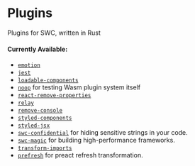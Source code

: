 # Plugins

Plugins for SWC, written in Rust

#### Currently Available:

- [`emotion`](packages/emotion)
- [`jest`](packages/jest)
- [`loadable-components`](packages/loadable-components)
- [`noop`](packages/noop) for testing Wasm plugin system itself
- [`react-remove-properties`](packages/react-remove-properties)
- [`relay`](packages/relay)
- [`remove-console`](packages/remove-console)
- [`styled-components`](packages/styled-components)
- [`styled-jsx`](packages/styled-jsx)
- [`swc-confidential`](packages/swc-confidential) for hiding sensitive strings in your code.
- [`swc-magic`](packages/swc-magic) for building high-performance frameworks.
- [`transform-imports`](packages/transform-imports)
- [`prefresh`](packages/prefresh) for preact refresh transformation.
